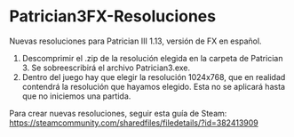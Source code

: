 # Patrician3FX-Resoluciones
Nuevas resoluciones para Patrician III 1.13, versión de FX en español.

1. Descomprimir el .zip de la resolución elegida en la carpeta de Patrician 3. Se sobreescribirá el archivo Patrician3.exe.
2. Dentro del juego hay que elegir la resolución 1024x768, que en realidad contendrá la resolución que hayamos elegido. Esta no se aplicará hasta que no iniciemos una partida.

Para crear nuevas resoluciones, seguir esta guía de Steam: https://steamcommunity.com/sharedfiles/filedetails/?id=382413909


